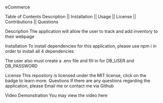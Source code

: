 eCommerce

Table of Contents
Description || Installation || Usage || License || Contributions || Questions

Description
The application will allow the user to track and add inventory to their webpage

Installation
To install dependencies for this application, please use npm i in order to install all 4 dependencies

The user also must create a .env file and fill in for DB_USER and DB_PASSWORD

License
This repository is licensed under the MIT license, click on the badge to learn more.
Questions
If there are any questions regarding the application, please Email me or contact me via Github

Video Demonstration
You may view the video here
